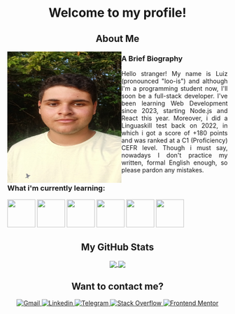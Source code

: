 <div align="center">
  <h1>Welcome to my profile!</h1>
</div>

<section id="about-me">
  <h2 align="center">About Me</h2>
  <img src="./public/images/picture_001.jpg" alt="A selfie of me" width="261px" height="301px" align="left">

  <article>
    <div class="bio">
      <h3>A Brief Biography</h3>
      <p align="justify">
        Hello stranger! My name is Luiz (pronounced "loo-is") and although I'm a programming student now, I'll soon be a full-stack developer. I've been learning Web Development since 2023, <!-- (hope that will spare some updates) --> starting Node.js and React this year. <!-- (but that won't) --> Moreover, i did a Linguaskill test back on 2022, in which i got a score of +180 points and was ranked at a C1 (Proficiency) CEFR level. Though i must say, nowadays I don't practice my written, formal English enough, so please pardon any mistakes.
      </p>
    </div>
    <div class="skills">
      <h3>What i'm currently learning:</h3>
      <p align="justify">
        <img src="https://cdn.jsdelivr.net/gh/devicons/devicon@latest/icons/javascript/javascript-original.svg" width="64px" height="64px" />
        <img src="https://cdn.jsdelivr.net/gh/devicons/devicon@latest/icons/html5/html5-original.svg" width="64px" height="64px" />
        <img src="https://cdn.jsdelivr.net/gh/devicons/devicon@latest/icons/css3/css3-original.svg" width="64px" height="64px" />
        <img src="https://cdn.jsdelivr.net/gh/devicons/devicon@latest/icons/react/react-original.svg" width="64px" height="64px" />
        <img src="https://cdn.jsdelivr.net/gh/devicons/devicon@latest/icons/nodejs/nodejs-original-wordmark.svg" width="64px" height="64px" />
        <img src="https://cdn.jsdelivr.net/gh/devicons/devicon@latest/icons/kotlin/kotlin-original.svg" width="64px" height="64px" />
      </p>
    </div>
  </article>
</section> 


<section id="github-stats" align="center">
  <h2>My GitHub Stats</h2>
  <a href="https://github.com/anuraghazra/github-readme-stats">
    <img height=200 align="center" src="https://github-readme-stats.vercel.app/api?username=lucarl07&show_icons=true&theme=gotham" />
  </a>
  <a href="https://github.com/anuraghazra/github-readme-stats">
    <img height=200 align="center" src="https://github-readme-stats.vercel.app/api/top-langs/?username=lucarl07&layout=compact&theme=gotham&card_width=320" />
  </a>
</section>

<section id="contact-me" align="center">
  <h2>Want to contact me?</h2>
  <a href="#">
    <img alt="Gmail" src="https://img.shields.io/badge/Gmail-D14836?style=for-the-badge&logo=gmail&logoColor=white" />
  </a>
  <a href="#">
    <img alt="Linkedin" src="https://img.shields.io/badge/LinkedIn-0077B5?style=for-the-badge&logo=linkedin&logoColor=white" />
  </a>
  <a href="#">
    <img alt="Telegram" src="https://img.shields.io/badge/Telegram-2CA5E0?style=for-the-badge&logo=telegram&logoColor=white" />
  </a>
  <a href="#">
    <img alt="Stack Overflow" src="https://img.shields.io/badge/Stack_Overflow-FE7A16?style=for-the-badge&logo=stack-overflow&logoColor=white" />
  </a>
  <a href="#">
    <img alt="Frontend Mentor" src="https://img.shields.io/badge/Frontend%20Mentor-3F54A3.svg?style=for-the-badge&logo=Frontend-Mentor&logoColor=white" />
  </a>
</section>

<!-- Use the following links to place badges:
  https://hendrasob.github.io/badges/#list-of-badges-for-your-profile
  https://home.aveek.io/GitHub-Profile-Badges/
  https://skillicons.dev/
-->

<!-- THEMES FOR README STATS:
Common:
- username=lucarl07
- theme=ambient_gradient
- bg_color=45,fcba03,fc4903 (order of the colors may invert)

Original app by anuraghazra on: 
- https://github.com/anuraghazra/github-readme-stats
-->

